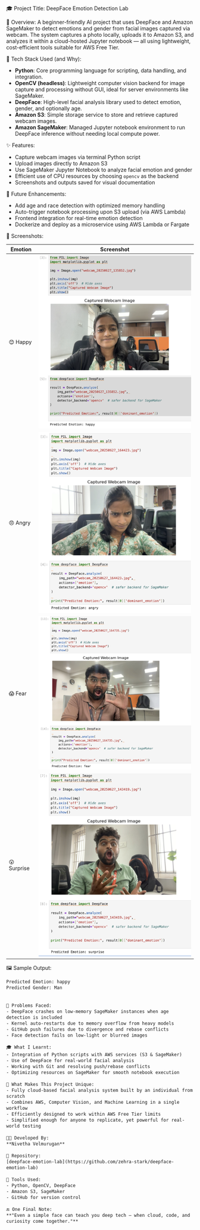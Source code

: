 🎓 Project Title: DeepFace Emotion Detection Lab

📝 Overview:
A beginner-friendly AI project that uses DeepFace and Amazon SageMaker to detect emotions and gender from facial images captured via webcam. The system captures a photo locally, uploads it to Amazon S3, and analyzes it within a cloud-hosted Jupyter notebook — all using lightweight, cost-efficient tools suitable for AWS Free Tier.

🧰 Tech Stack Used (and Why):
- **Python**: Core programming language for scripting, data handling, and integration.
- **OpenCV (headless)**: Lightweight computer vision backend for image capture and processing without GUI, ideal for server environments like SageMaker.
- **DeepFace**: High-level facial analysis library used to detect emotion, gender, and optionally age.
- **Amazon S3**: Simple storage service to store and retrieve captured webcam images.
- **Amazon SageMaker**: Managed Jupyter notebook environment to run DeepFace inference without needing local compute power.

✨ Features:
- Capture webcam images via terminal Python script
- Upload images directly to Amazon S3
- Use SageMaker Jupyter Notebook to analyze facial emotion and gender
- Efficient use of CPU resources by choosing `opencv` as the backend
- Screenshots and outputs saved for visual documentation

🚀 Future Enhancements:
- Add age and race detection with optimized memory handling
- Auto-trigger notebook processing upon S3 upload (via AWS Lambda)
- Frontend integration for real-time emotion detection
- Dockerize and deploy as a microservice using AWS Lambda or Fargate

📸 Screenshots:

| Emotion    | Screenshot               |
|------------|--------------------------|
| 😊 Happy    | ![](screenshots/01.png) |
| 😠 Angry    | ![](screenshots/02.png) |
| 😱 Fear     | ![](screenshots/03.png) |
| 😲 Surprise | ![](screenshots/04.png) |

🖼️ Sample Output:


```text
Predicted Emotion: happy
Predicted Gender: Man


🐞 Problems Faced:
- DeepFace crashes on low-memory SageMaker instances when age detection is included
- Kernel auto-restarts due to memory overflow from heavy models
- GitHub push failures due to divergence and rebase conflicts
- Face detection fails on low-light or blurred images

🎓 What I Learnt:
- Integration of Python scripts with AWS services (S3 & SageMaker)
- Use of DeepFace for real-world facial analysis
- Working with Git and resolving push/rebase conflicts
- Optimizing resources on SageMaker for smooth notebook execution

🌟 What Makes This Project Unique:
- Fully cloud-based facial analysis system built by an individual from scratch
- Combines AWS, Computer Vision, and Machine Learning in a single workflow
- Efficiently designed to work within AWS Free Tier limits
- Simplified enough for anyone to replicate, yet powerful for real-world testing

👩‍💻 Developed By:
**Nivetha Velmurugan**

📁 Repository:
[deepface-emotion-lab](https://github.com/zehra-stark/deepface-emotion-lab)

📌 Tools Used:
- Python, OpenCV, DeepFace
- Amazon S3, SageMaker
- GitHub for version control

🔚 One Final Note:
**"Even a simple face can teach you deep tech — when cloud, code, and curiosity come together."**

